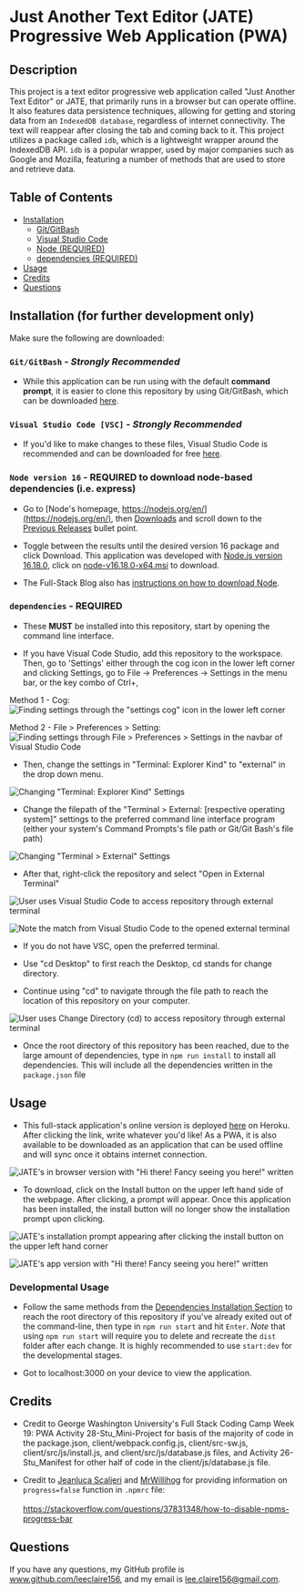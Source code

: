 # Just Another Text Editor (JATE) Progressive Web Application (PWA)

## Description

This project is a text editor progressive web application called "Just Another Text Editor" or JATE, that primarily runs in a browser but can operate offline. It also features data persistence techniques, allowing for getting and storing data from an `IndexedDB database`, regardless of internet connectivity. The text will reappear after closing the tab and coming back to it. This project utilizes a package called `idb`, which is a lightweight wrapper around the IndexedDB API. `idb` is a popular wrapper, used by major companies such as Google and Mozilla, featuring a number of methods that are used to store and retrieve data.


## Table of Contents
- [Installation](#installation-for-further-development-only)
    - [Git/GitBash](#gitgitbash---strongly-recommended)
    - [Visual Studio Code](#visual-studio-code-vsc---strongly-recommended)
    - [Node (REQUIRED)](#node-version-16---required-to-download-node-based-dependencies-ie-mongoose-and-express)
    - [dependencies (REQUIRED)](#dependencies---required)
- [Usage](#usage)
- [Credits](#credits)
- [Questions](#questions)


## Installation (for further development only)

Make sure the following are downloaded:

### `Git/GitBash` - *Strongly Recommended*
* While this application can be run using with the default **command prompt**, it is easier to clone this repository by using Git/GitBash, which can be downloaded [here](https://git-scm.com/downloads).

### `Visual Studio Code [VSC]` - *Strongly Recommended*

* If you'd like to make changes to these files, Visual Studio Code is recommended and can be downloaded for free [here](https://code.visualstudio.com/download).

### `Node version 16` - **REQUIRED** to download node-based dependencies (i.e. express)
* Go to [Node's homepage, https://nodejs.org/en/](https://nodejs.org/en/), then [Downloads](https://nodejs.org/en/download/) and scroll down to the [Previous Releases](https://nodejs.org/en/download/releases/) bullet point. 

* Toggle between the results until the desired version 16 package and click Download. This application was developed with [Node.js version 16.18.0](https://nodejs.org/dist/v16.18.0/), click on [node-v16.18.0-x64.msi](https://nodejs.org/download/release/v16.18.0/node-v16.18.0-x64.msi) to download.

* The Full-Stack Blog also has [instructions on how to download Node](https://coding-boot-camp.github.io/full-stack/nodejs/how-to-install-nodejs).

### `dependencies` - **REQUIRED**

* These **MUST** be installed into this repository, start by opening the command line interface.

* If you have Visual Code Studio, add this repository to the workspace. Then, go to 'Settings' either through the cog icon in the lower left corner and clicking Settings, go to File -> Preferences -> Settings in the menu bar, or the key combo of Ctrl+,

Method 1 - Cog:
![Finding settings through the "settings cog" icon in the lower left corner](./assets/screenshots/Finding-Settings-1.PNG)

Method 2 - File > Preferences > Setting:
![Finding settings through File > Preferences > Settings in the navbar of Visual Studio Code](./assets/screenshots/Finding-Settings-2.PNG)

* Then, change the settings in "Terminal: Explorer Kind" to "external" in the drop down menu.

![Changing "Terminal: Explorer Kind" Settings](./assets/screenshots/External-Terminal-Settings-1.PNG)
        
* Change the filepath of the "Terminal > External: [respective operating system]" settings to the preferred command line interface program (either your system's Command Prompts's file path or Git/Git Bash's file path)

![Changing "Terminal > External" Settings](./assets/screenshots/External-Terminal-Settings-2.PNG)

* After that, right-click the repository and select "Open in External Terminal"

![User uses Visual Studio Code to access repository through external terminal](./assets/screenshots/External-Terminal-Method-1-1.PNG)

![Note the match from Visual Studio Code to the opened external terminal](./assets/screenshots/External-Terminal-Method-1-2.PNG)


* If you do not have VSC, open the preferred terminal.

* Use "cd Desktop" to first reach the Desktop, cd stands for change directory.

* Continue using "cd" to navigate through the file path to reach the location of this repository on your computer.

![User uses Change Directory (cd) to access repository through external terminal](./assets/screenshots/External-Terminal-Method-2.PNG)

* Once the root directory of this repository has been reached, due to the large amount of dependencies, type in `npm run install` to install all dependencies. This will include all the dependencies written in the `package.json` file

## Usage

* This full-stack application's online version is deployed [here](https://jate-lee-claire-156.herokuapp.com/) on Heroku. After clicking the link, write whatever you'd like! As a PWA, it is also available to be downloaded as an application that can be used offline and will sync once it obtains internet connection.

![JATE's in browser version with "Hi there! Fancy seeing you here!" written](./assets/screenshots/JATE-In-Browser.PNG)

* To download, click on the Install button on the upper left hand side of the webpage. After clicking, a prompt will appear. Once this application has been installed, the install button will no longer show the installation prompt upon clicking.

![JATE's installation prompt appearing after clicking the install button on the upper left hand corner](./assets/screenshots/JATE-Install.PNG)

![JATE's app version with "Hi there! Fancy seeing you here!" written](./assets/screenshots/JATE-App.PNG)

### Developmental Usage

* Follow the same methods from the [Dependencies Installation Section](#dependencies---required) to reach the root directory of this repository if you've already exited out of the command-line, then type in `npm run start` and hit `Enter`. *Note* that using `npm run start` will require you to delete and recreate the `dist` folder after each change. It is highly recommended to use `start:dev` for the developmental stages.

* Got to localhost:3000 on your device to view the application.

## Credits

* Credit to George Washington University's Full Stack Coding Camp Week 19: PWA Activity 28-Stu_Mini-Project for basis of the majority of code in the package.json, client/webpack.config.js, client/src-sw.js, client/src/js/install.js, and client/src/js/database.js files, and Activity  26-Stu_Manifest for other half of code in the client/js/database.js file.

* Credit to [Jeanluca Scaljeri](https://stackoverflow.com/users/419425/jeanluca-scaljeri) and [MrWillihog](https://stackoverflow.com/users/461823/mrwillihog) for providing information on `progress=false` function in `.npmrc` file:<br></br>https://stackoverflow.com/questions/37831348/how-to-disable-npms-progress-bar

## Questions

If you have any questions, my GitHub profile is www.github.com/leeclaire156, and my email is lee.claire156@gmail.com.